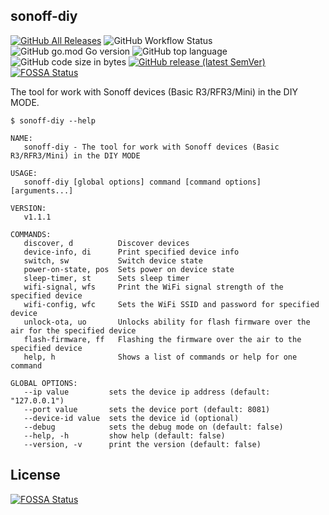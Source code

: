 ## sonoff-diy

[![GitHub All Releases](https://img.shields.io/github/downloads/sam-kamerer/sonoff-diy/total)](https://github.com/sam-kamerer/sonoff-diy/releases)
![GitHub Workflow Status](https://img.shields.io/github/workflow/status/sam-kamerer/sonoff-diy/Release)
![GitHub go.mod Go version](https://img.shields.io/github/go-mod/go-version/sam-kamerer/sonoff-diy)
![GitHub top language](https://img.shields.io/github/languages/top/sam-kamerer/sonoff-diy)
![GitHub code size in bytes](https://img.shields.io/github/languages/code-size/sam-kamerer/sonoff-diy)
[![GitHub release (latest SemVer)](https://img.shields.io/github/v/release/sam-kamerer/sonoff-diy?sort=semver)](https://github.com/sam-kamerer/sonoff-diy/releases/latest)
[![FOSSA Status](https://app.fossa.com/api/projects/git%2Bgithub.com%2Fsam-kamerer%2Fsonoff-diy.svg?type=shield)](https://app.fossa.com/projects/git%2Bgithub.com%2Fsam-kamerer%2Fsonoff-diy?ref=badge_shield)

The tool for work with Sonoff devices (Basic R3/RFR3/Mini) in the DIY MODE.

```
$ sonoff-diy --help

NAME:
   sonoff-diy - The tool for work with Sonoff devices (Basic R3/RFR3/Mini) in the DIY MODE

USAGE:
   sonoff-diy [global options] command [command options] [arguments...]

VERSION:
   v1.1.1

COMMANDS:
   discover, d          Discover devices
   device-info, di      Print specified device info
   switch, sw           Switch device state
   power-on-state, pos  Sets power on device state
   sleep-timer, st      Sets sleep timer
   wifi-signal, wfs     Print the WiFi signal strength of the specified device
   wifi-config, wfc     Sets the WiFi SSID and password for specified device
   unlock-ota, uo       Unlocks ability for flash firmware over the air for the specified device
   flash-firmware, ff   Flashing the firmware over the air to the specified device
   help, h              Shows a list of commands or help for one command

GLOBAL OPTIONS:
   --ip value         sets the device ip address (default: "127.0.0.1")
   --port value       sets the device port (default: 8081)
   --device-id value  sets the device id (optional)
   --debug            sets the debug mode on (default: false)
   --help, -h         show help (default: false)
   --version, -v      print the version (default: false)
```

## License
[![FOSSA Status](https://app.fossa.com/api/projects/git%2Bgithub.com%2Fsam-kamerer%2Fsonoff-diy.svg?type=large)](https://app.fossa.com/projects/git%2Bgithub.com%2Fsam-kamerer%2Fsonoff-diy?ref=badge_large)
